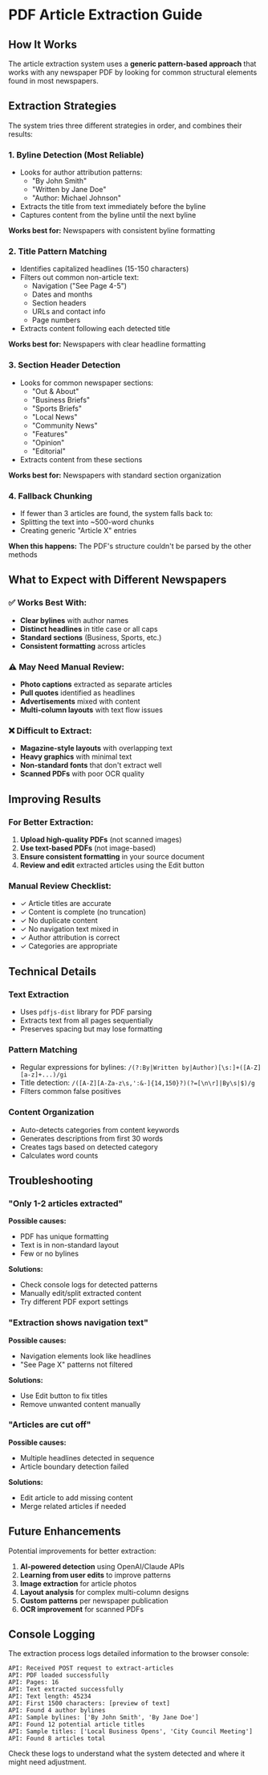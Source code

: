 # PDF Article Extraction Guide

## How It Works

The article extraction system uses a **generic pattern-based approach** that works with any newspaper PDF by looking for common structural elements found in most newspapers.

## Extraction Strategies

The system tries three different strategies in order, and combines their results:

### 1. **Byline Detection** (Most Reliable)
- Looks for author attribution patterns:
  - "By John Smith"
  - "Written by Jane Doe"
  - "Author: Michael Johnson"
- Extracts the title from text immediately before the byline
- Captures content from the byline until the next byline

**Works best for:** Newspapers with consistent byline formatting

### 2. **Title Pattern Matching**
- Identifies capitalized headlines (15-150 characters)
- Filters out common non-article text:
  - Navigation ("See Page 4-5")
  - Dates and months
  - Section headers
  - URLs and contact info
  - Page numbers
- Extracts content following each detected title

**Works best for:** Newspapers with clear headline formatting

### 3. **Section Header Detection**
- Looks for common newspaper sections:
  - "Out & About"
  - "Business Briefs"
  - "Sports Briefs"
  - "Local News"
  - "Community News"
  - "Features"
  - "Opinion"
  - "Editorial"
- Extracts content from these sections

**Works best for:** Newspapers with standard section organization

### 4. **Fallback Chunking**
- If fewer than 3 articles are found, the system falls back to:
- Splitting the text into ~500-word chunks
- Creating generic "Article X" entries

**When this happens:** The PDF's structure couldn't be parsed by the other methods

## What to Expect with Different Newspapers

### ✅ Works Best With:
- **Clear bylines** with author names
- **Distinct headlines** in title case or all caps
- **Standard sections** (Business, Sports, etc.)
- **Consistent formatting** across articles

### ⚠️ May Need Manual Review:
- **Photo captions** extracted as separate articles
- **Pull quotes** identified as headlines
- **Advertisements** mixed with content
- **Multi-column layouts** with text flow issues

### ❌ Difficult to Extract:
- **Magazine-style layouts** with overlapping text
- **Heavy graphics** with minimal text
- **Non-standard fonts** that don't extract well
- **Scanned PDFs** with poor OCR quality

## Improving Results

### For Better Extraction:
1. **Upload high-quality PDFs** (not scanned images)
2. **Use text-based PDFs** (not image-based)
3. **Ensure consistent formatting** in your source document
4. **Review and edit** extracted articles using the Edit button

### Manual Review Checklist:
- ✓ Article titles are accurate
- ✓ Content is complete (no truncation)
- ✓ No duplicate content
- ✓ No navigation text mixed in
- ✓ Author attribution is correct
- ✓ Categories are appropriate

## Technical Details

### Text Extraction
- Uses `pdfjs-dist` library for PDF parsing
- Extracts text from all pages sequentially
- Preserves spacing but may lose formatting

### Pattern Matching
- Regular expressions for bylines: `/(?:By|Written by|Author)[\s:]+([A-Z][a-z]+...)/gi`
- Title detection: `/([A-Z][A-Za-z\s,':&-]{14,150}?)(?=[\n\r]|By\s|$)/g`
- Filters common false positives

### Content Organization
- Auto-detects categories from content keywords
- Generates descriptions from first 30 words
- Creates tags based on detected category
- Calculates word counts

## Troubleshooting

### "Only 1-2 articles extracted"
**Possible causes:**
- PDF has unique formatting
- Text is in non-standard layout
- Few or no bylines

**Solutions:**
- Check console logs for detected patterns
- Manually edit/split extracted content
- Try different PDF export settings

### "Extraction shows navigation text"
**Possible causes:**
- Navigation elements look like headlines
- "See Page X" patterns not filtered

**Solutions:**
- Use Edit button to fix titles
- Remove unwanted content manually

### "Articles are cut off"
**Possible causes:**
- Multiple headlines detected in sequence
- Article boundary detection failed

**Solutions:**
- Edit article to add missing content
- Merge related articles if needed

## Future Enhancements

Potential improvements for better extraction:

1. **AI-powered detection** using OpenAI/Claude APIs
2. **Learning from user edits** to improve patterns
3. **Image extraction** for article photos
4. **Layout analysis** for complex multi-column designs
5. **Custom patterns** per newspaper publication
6. **OCR improvement** for scanned PDFs

## Console Logging

The extraction process logs detailed information to the browser console:

```
API: Received POST request to extract-articles
API: PDF loaded successfully
API: Pages: 16
API: Text extracted successfully
API: Text length: 45234
API: First 1500 characters: [preview of text]
API: Found 4 author bylines
API: Sample bylines: ['By John Smith', 'By Jane Doe']
API: Found 12 potential article titles
API: Sample titles: ['Local Business Opens', 'City Council Meeting']
API: Found 8 articles total
```

Check these logs to understand what the system detected and where it might need adjustment.

